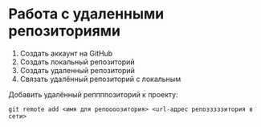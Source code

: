 # Работа с удаленными репозиториями
1. Создать аккаунт на GitHub
2. Создать локальный репозиторий
3. Создать удаленный репозиторий
4. Связать удалённый репозиторий с локальным

Добавить удалённый реппппозиторий к проекту:
```
git remote add <имя для репоооозитория> <url-адрес репозззззитория в сети>
```